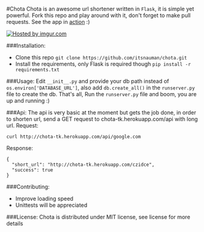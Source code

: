 #Chota
Chota is an awesome url shortener written in `Flask`, it is simple yet powerful. Fork this repo and play around with it, don't forget to make pull requests. See the app in [action](http://chota-tk.herokuapp.com/) :)

<a href="http://imgur.com/KEIT77n"><img src="http://i.imgur.com/KEIT77n.png" title="Hosted by imgur.com" /></a>

###Installation:
 - Clone this repo ```git clone https://github.com/itsnauman/chota.git```
 - Install the requirements, only Flask is required though ```pip install -r requirements.txt```

###Usage:
Edit `__init__.py` and provide your db path instead of `os.environ['DATABASE_URL']`, also add `db.create_all()` in the `runserver.py` file to create the db. That's all, Run the `runserver.py` file and boom, you are up and running :)

###Api:
The api is very basic at the moment but gets the job done, in order to shorten  url, send a GET request to chota-tk.herokuapp.com/api with long url.
Request: 
```
curl http://chota-tk.herokuapp.com/api/google.com
```
Response:
```
{
  "short_url": "http://chota-tk.herokuapp.com/czidce", 
  "success": true
}
```
###Contributing:
 - Improve loading speed
 - Unittests will be appreciated 

###License:
Chota is distributed under MIT license, see license for more details
